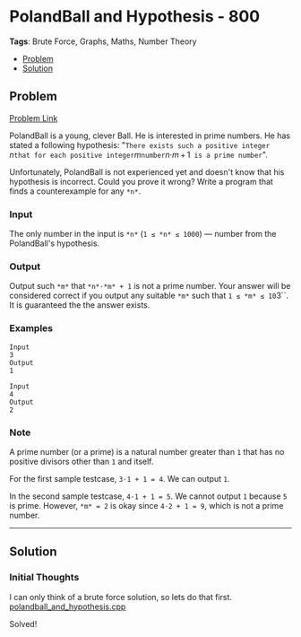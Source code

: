 # PolandBall and Hypothesis - 800
**Tags**: Brute Force, Graphs, Maths, Number Theory  
- [Problem](#problem)
- [Solution](#solution)

## Problem
[Problem Link](https://codeforces.com/problemset/problem/755/A)  

PolandBall is a young, clever Ball. He is interested in prime numbers. He has stated a following hypothesis: "`There exists such a positive integer `*n*` that for each positive integer `*m*` number `*n*·*m* + 1` is a prime number`".  

Unfortunately, PolandBall is not experienced yet and doesn't know that his hypothesis is incorrect. Could you prove it wrong? Write a program that finds a counterexample for any `*n*`.  
  
### Input
The only number in the input is `*n*` (`1 ≤ *n* ≤ 1000`) — number from the PolandBall's hypothesis.   
  
### Output
Output such `*m*` that `*n*·*m* + 1` is not a prime number. Your answer will be considered correct if you output any suitable `*m*` such that `1 ≤ *m* ≤ 10`3``. It is guaranteed the the answer exists.

### Examples
```
Input
3
Output
1
```
```
Input
4
Output
2
```

### Note
A prime number (or a prime) is a natural number greater than `1` that has no positive divisors other than `1` and itself.  

For the first sample testcase, `3·1 + 1 = 4`. We can output `1`.  

In the second sample testcase, `4·1 + 1 = 5`. We cannot output `1` because `5` is prime. However, `*m* = 2` is okay since `4·2 + 1 = 9`, which is not a prime number.


-----
## Solution

### Initial Thoughts
I can only think of a brute force solution, so lets do that first.  
[polandball_and_hypothesis.cpp](./polandball_and_hypothesis.cpp)  

Solved!  